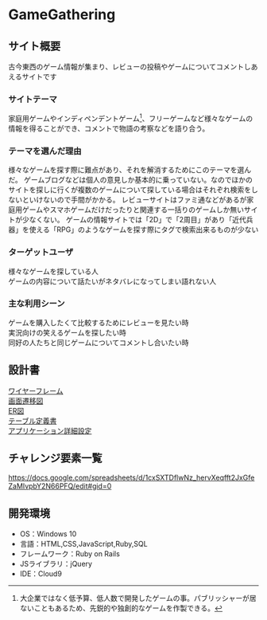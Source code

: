 # GameGathering

## サイト概要
古今東西のゲーム情報が集まり、レビューの投稿やゲームについてコメントしあえるサイトです<br>

### サイトテーマ
家庭用ゲームやインディペンデントゲーム[^1]、フリーゲームなど様々なゲームの情報を得ることができ、コメントで物語の考察などを語り合う。

### テーマを選んだ理由
様々なゲームを探す際に難点があり、それを解消するためにこのテーマを選んだ。
ゲームブログなどは個人の意見しか基本的に乗っていない。なのでほかのサイトを探しに行くが複数のゲームについて探している場合はそれぞれ検索をしないといけないので手間がかかる。
レビューサイトはファミ通などがあるが家庭用ゲームやスマホゲームだけだったりと関連する一括りのゲームしか無いサイトが少なくない。
ゲームの情報サイトでは「2D」で「2周目」があり「近代兵器」を使える「RPG」のようなゲームを探す際にタグで検索出来るものが少ない<br>

### ターゲットユーザ
様々なゲームを探している人<br>
ゲームの内容について話たいがネタバレになってしまい語れない人<br>

### 主な利用シーン
ゲームを購入したくて比較するためにレビューを見たい時<br>
実況向けの笑えるゲームを探したい時<br>
同好の人たちと同じゲームについてコメントし合いたい時<br>

## 設計書
[ワイヤーフレーム](https://docs.google.com/spreadsheets/d/1JY4gyqfhfQ_6E8SVisVq7lGUvXLSO4nbdqUHRy0MTow/edit#gid=0)<br>
[画面遷移図](https://app.diagrams.net/#G1kPh5F8uyD5Jn1fGE5mvuaeZJqSoLiYIz)<br>
[ER図](https://app.diagrams.net/#G1-3qRFE8nuUyYjVoMKG1mlXuWzRT6hA4T)<br>
[テーブル定義書](https://docs.google.com/spreadsheets/d/1hf-uL80ab66lpKWtefRmWdISSBqLo2rn8sLA7DfY3fs/edit#gid=0)<br>
[アプリケーション詳細設定](https://docs.google.com/spreadsheets/d/1QTHVv6LdqknHhcpsw8zB3geVBznLNEbk1o8irdw18-k/edit#gid=0)<br>
## チャレンジ要素一覧
https://docs.google.com/spreadsheets/d/1cxSXTDflwNz_hervXeqfft2JxGfeZaMIvpbY2N66PFQ/edit#gid=0

## 開発環境
- OS：Windows 10
- 言語：HTML,CSS,JavaScript,Ruby,SQL
- フレームワーク：Ruby on Rails
- JSライブラリ：jQuery
- IDE：Cloud9

[^1]: 大企業ではなく低予算、低人数で開発したゲームの事。パブリッシャーが居ないこともあるため、先鋭的や独創的なゲームを作製できる。
